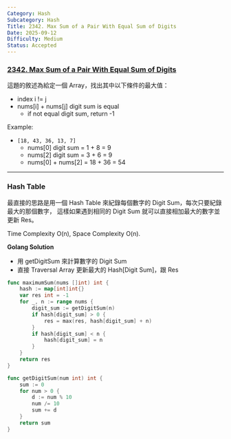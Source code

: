 ```yaml
---
Category: Hash
Subcategory: Hash
Title: 2342. Max Sum of a Pair With Equal Sum of Digits
Date: 2025-09-12
Difficulty: Medium
Status: Accepted
---
```

### [2342. Max Sum of a Pair With Equal Sum of Digits]

[2342. Max Sum of a Pair With Equal Sum of Digits]: https://leetcode.com/problems/max-sum-of-a-pair-with-equal-sum-of-digits/

這題的敘述為給定一個 Array，找出其中以下條件的最大值：
-   index i != j
-   nums[i] + nums[j] digit sum is equal
    -   if not equal digit sum, return -1

Example: 
-   `[18, 43, 36, 13, 7]`
    -   nums[0] digit sum = 1 + 8 = 9
    -   nums[2] digit sum = 3 + 6 = 9
    -   nums[0] + nums[2] = 18 + 36 = 54

---

### Hash Table

最直接的思路是用一個 Hash Table 來紀錄每個數字的 Digit Sum，每次只要紀錄最大的那個數字，
這樣如果遇到相同的 Digit Sum 就可以直接相加最大的數字並更新 Res。

Time Complexity O(n), Space Complexity O(n).

**Golang Solution**
-   用 getDigitSum 來計算數字的 Digit Sum
-   直接 Traversal Array 更新最大的 Hash[Digit Sum]，跟 Res
```go
func maximumSum(nums []int) int {
    hash := map[int]int{}
    var res int = -1
    for _, n := range nums {
        digit_sum := getDigitSum(n)
        if hash[digit_sum] > 0 {
            res = max(res, hash[digit_sum] + n)   
        }
        if hash[digit_sum] < n {
            hash[digit_sum] = n
        }
    }
    return res
}

func getDigitSum(num int) int {
    sum := 0
    for num > 0 {
        d := num % 10
        num /= 10
        sum += d
    }
    return sum
}
```